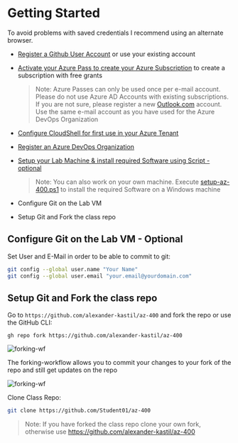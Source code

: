 # Getting Started

To avoid problems with saved credentials I recommend using an alternate browser.

- [Register a Github User Account](https://github.com/) or use your existing account
- [Activate your Azure Pass to create your Azure Subscription](../05-azure-pass) to create a subscription with free grants

    >Note: Azure Passes can only be used once per e-mail account. Please do not use Azure AD Accounts with existing subscriptions. If you are not sure, please register a new [Outlook.com](https://outlook.live.com/owa/) account. Use the same e-mail account as you have used for the Azure DevOps Organization

- [Configure CloudShell for first use in your Azure Tenant](../04-CLI/#configure-cloud-shell)
- [Register an Azure DevOps Organization](../07-azure-devops)
- [Setup your Lab Machine & install required Software using Script - optional](../../setup)
  
  >Note: You can also work on your own machine. Execute [setup-az-400.ps1](../../setup/setup-az-400.ps1) to install the required Software on a Windows machine

- Configure Git on the Lab VM
- Setup Git and Fork the class repo

## Configure Git on the Lab VM - Optional

Set User and E-Mail in order to be able to commit to git:

```bash
git config --global user.name "Your Name"
git config --global user.email "your.email@yourdomain.com"
```

## Setup Git and Fork the class repo

Go to `https://github.com/alexander-kastil/az-400` and fork the repo or use the GitHub CLI:

```
gh repo fork https://github.com/alexander-kastil/az-400
```

![forking-wf](_images/fork.jpg)

The forking-workflow allows you to commit your changes to your fork of the repo and still get updates on the repo

![forking-wf](_images/forking-workflow.jpg)

Clone Class Repo:

```bash
git clone https://github.com/Student01/az-400
```

> Note: If you have forked the class repo clone your own fork, otherwise use https://github.com/alexander-kastil/az-400

